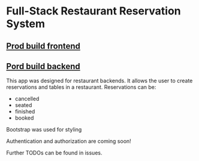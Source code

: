 # Full-Stack Restaurant Reservation System
## [Prod build frontend](https://front-end-nine-alpha.vercel.app)
## [Pord build backend](https://back-end-wine.vercel.app/reservations?date=2021-05-05)

This app was designed for restaurant backends. It allows the user to create reservations and tables in a restaurant. Reservations can be:
- cancelled
- seated
- finished
- booked

Bootstrap was used for styling

Authentication and authorization are coming soon!

Further TODOs can be found in issues. 
